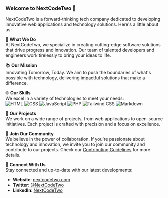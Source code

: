 ### Welcome to NextCodeTwo 👋

NextCodeTwo is a forward-thinking tech company dedicated to developing innovative web applications and technology solutions. Here's a little about us:

🌟 **What We Do**  
At NextCodeTwo, we specialize in creating cutting-edge software solutions that drive progress and innovation. Our team of talented developers and engineers work tirelessly to bring your ideas to life.

📚 **Our Mission**  
Innovating Tomorrow, Today. We aim to push the boundaries of what's possible with technology, delivering impactful solutions that make a difference.

🌐 **Our Skills**  
We excel in a variety of technologies to meet your needs:\
![HTML](https://img.shields.io/badge/-HTML-E34F26?style=flat-square&logo=html5&logoColor=white) 
![CSS](https://img.shields.io/badge/-CSS-1572B6?style=flat-square&logo=css3&logoColor=white) 
![JavaScript](https://img.shields.io/badge/-JavaScript-F7DF1E?style=flat-square&logo=javascript&logoColor=black) 
![PHP](https://img.shields.io/badge/-PHP-777BB4?style=flat-square&logo=php&logoColor=white) 
![Tailwind CSS](https://img.shields.io/badge/-Tailwind%20CSS-38B2AC?style=flat-square&logo=tailwind-css&logoColor=white) 
![Markdown](https://img.shields.io/badge/-Markdown-000000?style=flat-square&logo=markdown&logoColor=white)

🚀 **Our Projects**  
We work on a wide range of projects, from web applications to open-source initiatives. Each project is crafted with precision and a focus on excellence.

🤝 **Join Our Community**  
We believe in the power of collaboration. If you're passionate about technology and innovation, we invite you to join our community and contribute to our projects. Check our [Contributing Guidelines](CONTRIBUTING.md) for more details.

🔗 **Connect With Us**  
Stay connected and up-to-date with our latest developments:
- **Website**: [nextcodetwo.com](https://nextcodetwo.be)
- **Twitter**: [@NextCodeTwo](https://twitter.com/NextCodeTwo)
- **LinkedIn**: [NextCodeTwo](https://www.linkedin.com/company/nextcodetwo)
